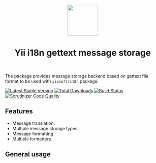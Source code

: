 <p align="center">
    <a href="https://github.com/yiisoft" target="_blank">
        <img src="https://avatars0.githubusercontent.com/u/993323" height="100px">
    </a>
    <h1 align="center">Yii i18n gettext message storage</h1>
    <br>
</p>

The package provides message storage backend based on gettext file format to be used with `yiisoft/i18n` package.

[![Latest Stable Version](https://poser.pugx.org/yiisoft/i18n-message-gettext/v/stable.png)](https://packagist.org/packages/yiisoft/i18n-message-gettext)
[![Total Downloads](https://poser.pugx.org/yiisoft/i18n-message-gettext/downloads.png)](https://packagist.org/packages/yiisoft/i18n-message-gettext)
[![Build Status](https://travis-ci.org/yiisoft/i18n-message-gettext.svg?branch=master)](https://travis-ci.org/yiisoft/i18n-message-gettext)
[![Scrutinizer Code Quality](https://scrutinizer-ci.com/g/yiisoft/i18n-message-gettext/badges/quality-score.png?b=master)](https://scrutinizer-ci.com/g/yiisoft/i18n-message-gettext/?branch=master)

## Features

- Message translation.
- Multiple message storage types.
- Message formatting. 
- Multiple formatters.

## General usage

